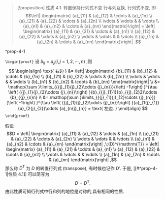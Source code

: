 
> [!proposition] 性质 4.1. 转置保持行列式不变
> 行与列互换, 行列式不变, 即
> $$\left| \begin{matrix} {a}_{11} & {a}_{12} & \cdots & {a}_{1n} \\ {a}_{21} & {a}_{22} & \cdots & {a}_{2n} \\ \vdots & \vdots & & \vdots \\ {a}_{n1} & {a}_{n2} & \cdots & {a}_{nn} \end{matrix}\right| = \left| \begin{matrix} {a}_{11} & {a}_{21} & \cdots & {a}_{n1} \\ {a}_{12} & {a}_{22} & \cdots & {a}_{n2} \\ \vdots & \vdots & & \vdots \\ {a}_{1n} & {a}_{2n} & \cdots & {a}_{nn} \end{matrix}\right| .$$

^prop-4-1

`\begin{proof}`
设 ${b}_{ij} = {a}_{ji}\left( {i,j = 1,2,\cdots ,n}\right)$ ,则
$$
\begin{align}
\text{ 右边 } 
&= \left| \begin{matrix} {b}_{11} & {b}_{12} & \cdots & {b}_{1n} \\ {b}_{21} & {b}_{22} & \cdots & {b}_{2n} \\ \vdots & \vdots & & \vdots \\ {b}_{n1} & {b}_{n2} & \cdots & {b}_{nn} \end{matrix}\right| \\
&= \mathop{\sum }\limits_{{{j}_{1}{j}_{2}\cdots {j}_{n}}}{\left( -1\right) }^{\tau \left( {{j}_{1}{j}_{2}\cdots {j}_{n}}\right) }{b}_{{j}_{1}1}{b}_{{j}_{2}2}\cdots {b}_{{j}_{n}n} \\
&= \mathop{\sum }\limits_{{{j}_{1}{j}_{2}\cdots {j}_{n}}}{\left( -1\right) }^{\tau \left( {{j}_{1}{j}_{2}\cdots {j}_{n}}\right) }{a}_{1{j}_{1}}{a}_{2{j}_{2}}\cdots {a}_{n{j}_{n}} = \text{ 左边. }
\end{align}
$$
`\end{proof}`

假设
$$D = \left| \begin{matrix} {a}_{11} & {a}_{12} & \cdots & {a}_{1n} \\ {a}_{21} & {a}_{22} & \cdots & {a}_{2n} \\ \vdots & \vdots & & \vdots \\ {a}_{n1} & {a}_{n2} & \cdots & {a}_{nn} \end{matrix}\right| ,\;{D}^{\mathrm{T}} = \left| \begin{matrix} {a}_{11} & {a}_{21} & \cdots & {a}_{n1} \\ {a}_{12} & {a}_{22} & \cdots & {a}_{n2} \\ \vdots & \vdots & & \vdots \\ {a}_{1n} & {a}_{2n} & \cdots & {a}_{nn} \end{matrix}\right| ,$$
那么称 ${D}^{\mathrm{T}}$ 为 $D$ 的转置行列式 (transpose), 有时候也记作 $D'$. 
于是, [[#^prop-4-1|性质 4.1]] 可以简写为 
$$D = {D}^{\mathrm{T}} .$$
由此性质可知行列式中行和列的地位是对称的,具有相同的性质.